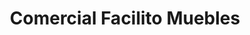 ---
title: "Comercial Facilito Muebles"
url: /minga-guazu/comercial-facilito-muebles/
shop: Möbel
---